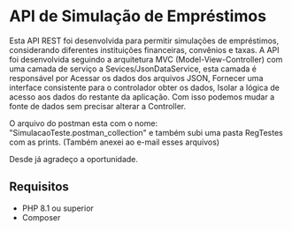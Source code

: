 # API de Simulação de Empréstimos

Esta API REST foi desenvolvida para permitir simulações de empréstimos, considerando diferentes instituições financeiras, convênios e taxas.
A API foi desenvolvida seguindo a arquitetura MVC (Model-View-Controller) com uma camada de serviço a Sevices/JsonDataService, esta camada é 
responsável por Acessar os dados dos arquivos JSON, Fornecer uma interface consistente para o controlador obter os dados, Isolar a lógica de 
acesso aos dados do restante da aplicação. Com isso podemos mudar a fonte de dados sem precisar alterar a Controller.

O arquivo do postman esta com o nome: "SimulacaoTeste.postman_collection" e também subi uma pasta RegTestes com as prints. (Também anexei ao e-mail esses arquivos)

Desde já agradeço a oportunidade. 



## Requisitos

- PHP 8.1 ou superior
- Composer

```

